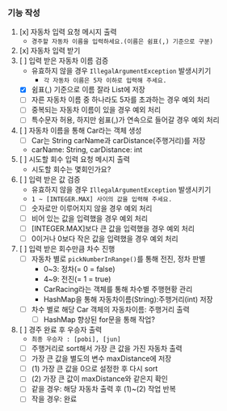 ### 기능 작성
1. [x] 자동차 입력 요청 메시지 출력
    - `경주할 자동차 이름을 입력하세요.(이름은 쉼표(,) 기준으로 구분)`
2. [x] 자동차 입력 받기
3. [ ] 입력 받은 자동차 이름 검증
   - 유효하지 않을 경우 `IllegalArgumentException` 발생시키기
     - `각 자동차 이름은 5자 이하로 입력해 주세요.`
   - [x] 쉼표(,) 기준으로 이름 잘라 List에 저장
   - [ ] 자른 자동차 이름 중 하나라도 5자를 초과하는 경우 예외 처리
   - [ ] 중복되는 자동차 이름이 있을 경우 예외 처리
   - [ ] 특수문자 허용, 하지만 쉼표(,)가 연속으로 들어갈 경우 예외 처리
4. [ ] 자동차 이름을 통해 Car라는 객체 생성
    - [ ] Car는 String carName과 carDistance(주행거리)를 저장
    - carName: String, carDistance: int
5. [ ] 시도할 회수 입력 요청 메시지 출력
    - 시도할 회수는 몇회인가요?
6. [ ] 입력 받은 값 검증
    - 유효하지 않을 경우 `IllegalArgumentException` 발생시키기
    - `1 ~ [INTEGER.MAX] 사이의 값을 입력해 주세요.`
    - [ ] 숫자로만 이루어지지 않을 경우 예외 처리
    - [ ] 비어 있는 값을 입력했을 경우 예외 처리
    - [ ] [INTEGER.MAX]보다 큰 값을 입력했을 경우 예외 처리
    - [ ] 0이거나 0보다 작은 값을 입력했을 경우 예외 처리
7. [ ] 입력 받은 회수만큼 차수 진행
    - [ ] 자동차 별로 `pickNumberInRange()`를 통해 전진, 정차 판별
      - 0~3: 정차(= 0 = false)
      - 4~9: 전진(= 1 = true)
      - CarRacing라는 객체를 통해 차수별 주행현황 관리
      - HashMap을 통해 자동차이름(String):주행거리(int) 저장
    - [ ] 차수 별로 해당 Car 객체의 자동차이름: 주행거리 출력
      - [ ] HashMap 향상된 for문을 통해 작업?
8. [ ] 경주 완료 후 우승자 출력
    - `최종 우승자 : [pobi], [jun]`
    - [ ] 주행거리로 sort해서 가장 큰 값을 가진 자동차 출력
    - [ ] 가장 큰 값을 별도의 변수 maxDistance에 저장
    - [ ] (1) 가장 큰 값을 0으로 설정한 후 다시 sort
    - [ ] (2) 가장 큰 값이 maxDistance와 같은지 확인
    - [ ] 같을 경우: 해당 자동차 출력 후 (1)~(2) 작업 반복
    - [ ] 작을 경우: 완료